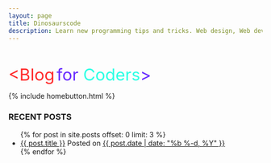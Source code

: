 ```yaml
---
layout: page
title: Dinosaurscode
description: Learn new programming tips and tricks. Web design, Web development, HTML5, CSS3, and much more!
---
```

<br>

<span style="color:#ff2c2c;font-size:33px;">&lt;</span><span style="color:#ff2c2c;font-size:33px;">Blog</span> <span style="color:#682cff;font-size:33px;">for <span style="color:#2cffe4;font-size:33px;">Coders</span>&gt;


{% include homebutton.html %}

### RECENT POSTS

<ul class = "post-latest">
  {% for post in site.posts offset: 0 limit: 3 %}
    <li>
      <a href="{{ post.url }}">{{ post.title }}</a><span class = "post-meta"> Posted on <a href ="{{ post.url }}">{{ post.date | date: "%b %-d, %Y" }}</a></span>
    </li>
  {% endfor %}
</ul>
